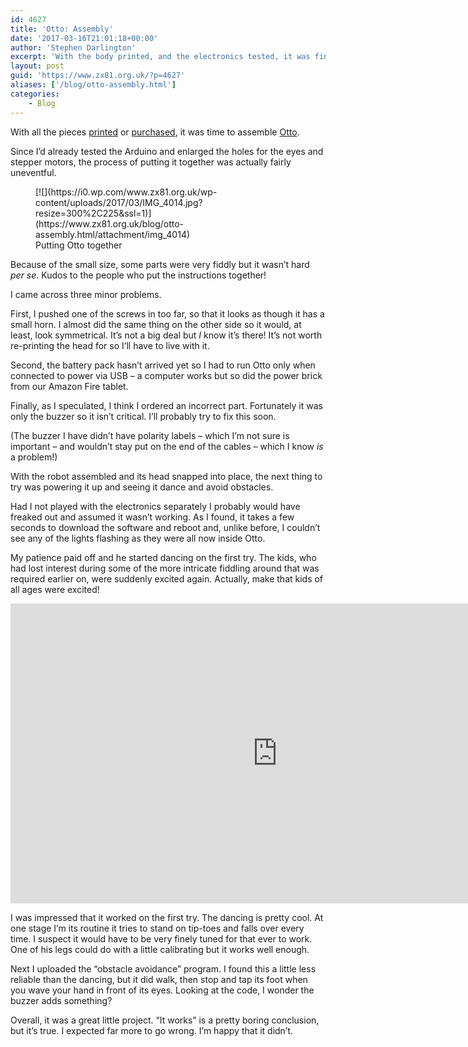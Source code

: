 ```yaml
---
id: 4627
title: 'Otto: Assembly'
date: '2017-03-16T21:01:18+00:00'
author: 'Stephen Darlington'
excerpt: 'With the body printed, and the electronics tested, it was finally time to put everything together. Would Otto the robot dance and avoid obstacles?'
layout: post
guid: 'https://www.zx81.org.uk/?p=4627'
aliases: ['/blog/otto-assembly.html']
categories:
    - Blog
---
```


With all the pieces [printed](https://www.zx81.org.uk/blog/otto-printing.html) or [purchased](https://www.zx81.org.uk/blog/otto-electronics.html), it was time to assemble [Otto](http://www.instructables.com/id/Otto-Build-You-Own-Robot-in-Two-Hours/).

Since I’d already tested the Arduino and enlarged the holes for the eyes and stepper motors, the process of putting it together was actually fairly uneventful.

<figure aria-describedby="caption-attachment-4628" class="wp-caption alignleft" id="attachment_4628" style="width: 300px">[![](https://i0.wp.com/www.zx81.org.uk/wp-content/uploads/2017/03/IMG_4014.jpg?resize=300%2C225&ssl=1)](https://www.zx81.org.uk/blog/otto-assembly.html/attachment/img_4014)<figcaption class="wp-caption-text" id="caption-attachment-4628">Putting Otto together</figcaption></figure>

Because of the small size, some parts were very fiddly but it wasn’t hard *per se*. Kudos to the people who put the instructions together!

I came across three minor problems.

First, I pushed one of the screws in too far, so that it looks as though it has a small horn. I almost did the same thing on the other side so it would, at least, look symmetrical. It’s not a big deal but *I* know it’s there! It’s not worth re-printing the head for so I’ll have to live with it.

Second, the battery pack hasn’t arrived yet so I had to run Otto only when connected to power via USB – a computer works but so did the power brick from our Amazon Fire tablet.

Finally, as I speculated, I think I ordered an incorrect part. Fortunately it was only the buzzer so it isn’t critical. I’ll probably try to fix this soon.

(The buzzer I have didn’t have polarity labels – which I’m not sure is important – and wouldn’t stay put on the end of the cables – which I know *is* a problem!)

With the robot assembled and its head snapped into place, the next thing to try was powering it up and seeing it dance and avoid obstacles.

Had I not played with the electronics separately I probably would have freaked out and assumed it wasn’t working. As I found, it takes a few seconds to download the software and reboot and, unlike before, I couldn’t see any of the lights flashing as they were all now inside Otto.

My patience paid off and he started dancing on the first try. The kids, who had lost interest during some of the more intricate fiddling around that was required earlier on, were suddenly excited again. Actually, make that kids of all ages were excited!

<iframe allowfullscreen="" frameborder="0" height="480" loading="lazy" src="https://www.youtube-nocookie.com/embed/QAmSFaTmCbU?rel=0" width="853"></iframe>

I was impressed that it worked on the first try. The dancing is pretty cool. At one stage I’m its routine it tries to stand on tip-toes and falls over every time. I suspect it would have to be very finely tuned for that ever to work. One of his legs could do with a little calibrating but it works well enough.

Next I uploaded the “obstacle avoidance” program. I found this a little less reliable than the dancing, but it did walk, then stop and tap its foot when you wave your hand in front of its eyes. Looking at the code, I wonder the buzzer adds something?

Overall, it was a great little project. “It works” is a pretty boring conclusion, but it’s true. I expected far more to go wrong. I’m happy that it didn’t.